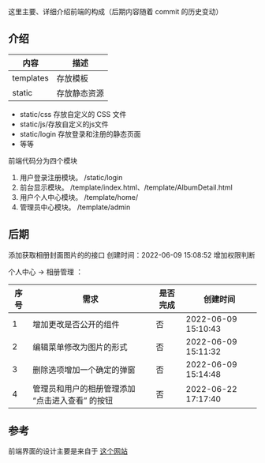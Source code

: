 这里主要、详细介绍前端的构成（后期内容随着 commit 的历史变动）


## 介绍

| 内容      | 描述         |
| --------- | ------------ |
| templates | 存放模板     |
| static    | 存放静态资源 |

- static/css 存放自定义的 CSS 文件
- static/js/存放自定义的js文件
- static/login 存放登录和注册的静态页面
- 等等


前端代码分为四个模块

1. 用户登录注册模块。 /static/login
2. 前台显示模块。 /template/index.html、/template/AlbumDetail.html
3. 用户个人中心模块。 /template/home/
4. 管理员中心模块。 /template/admin

## 后期

添加获取相册封面图片的的接口 创建时间：2022-06-09 15:08:52
增加权限判断

个人中心 -> 相册管理 ：



| 序号 | 需求                                             | 是否完成 | 创建时间            |
| ---- | ------------------------------------------------ | -------- | ------------------- |
| 1    | 增加更改是否公开的组件                           | 否       | 2022-06-09 15:10:43 |
| 2    | 编辑菜单修改为图片的形式                         | 否       | 2022-06-09 15:11:32 |
| 3    | 删除选项增加一个确定的弹窗                       | 否       | 2022-06-09 15:14:48 |
| 4    | 管理员和用户的相册管理添加 “点击进入查看” 的按钮 | 否       | 2022-06-22 17:17:40 |





## 参考

前端界面的设计主要是来自于  [这个网站](https://mdbootstrap.com/snippets/?paginate=1&tag=gallery&top=all)